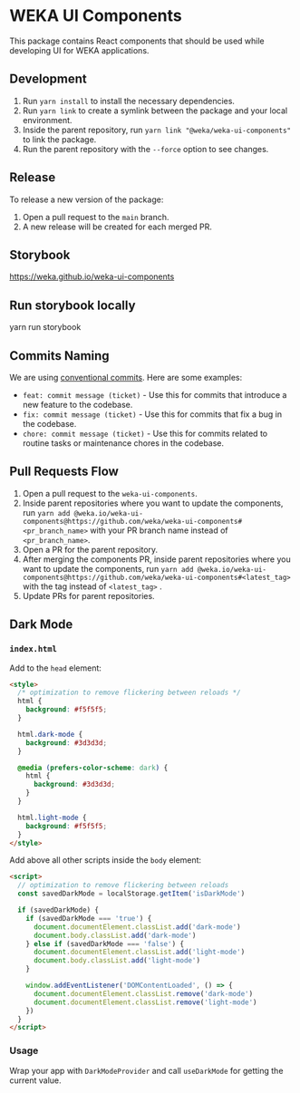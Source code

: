 # WEKA UI Components

This package contains React components that should be used while developing UI for WEKA applications.

## Development

1. Run `yarn install` to install the necessary dependencies.
2. Run `yarn link` to create a symlink between the package and your local environment.
3. Inside the parent repository, run `yarn link "@weka/weka-ui-components"` to link the package.
4. Run the parent repository with the `--force` option to see changes.

## Release

To release a new version of the package:

1. Open a pull request to the `main` branch.
2. A new release will be created for each merged PR.

## Storybook

https://weka.github.io/weka-ui-components

## Run storybook locally

yarn run storybook

## Commits Naming

We are using [conventional commits](https://www.conventionalcommits.org/en/v1.0.0/). Here are some examples:

- `feat: commit message (ticket)` - Use this for commits that introduce a new feature to the codebase.
- `fix: commit message (ticket)` - Use this for commits that fix a bug in the codebase.
- `chore: commit message (ticket)` - Use this for commits related to routine tasks or maintenance chores in the codebase.

## Pull Requests Flow

1. Open a pull request to the `weka-ui-components`.
2. Inside parent repositories where you want to update the components, run `yarn add @weka.io/weka-ui-components@https://github.com/weka/weka-ui-components#<pr_branch_name>` with your PR branch name instead of `<pr_branch_name>`.
3. Open a PR for the parent repository.
4. After merging the components PR, inside parent repositories where you want to update the components, run `yarn add @weka.io/weka-ui-components@https://github.com/weka/weka-ui-components#<latest_tag>` with the tag instead of `<latest_tag>` .
5. Update PRs for parent repositories.

## Dark Mode

### `index.html`

Add to the `head` element:

```html
<style>
  /* optimization to remove flickering between reloads */
  html {
    background: #f5f5f5;
  }

  html.dark-mode {
    background: #3d3d3d;
  }

  @media (prefers-color-scheme: dark) {
    html {
      background: #3d3d3d;
    }
  }

  html.light-mode {
    background: #f5f5f5;
  }
</style>
```

Add above all other scripts inside the `body` element:

```html
<script>
  // optimization to remove flickering between reloads
  const savedDarkMode = localStorage.getItem('isDarkMode')

  if (savedDarkMode) {
    if (savedDarkMode === 'true') {
      document.documentElement.classList.add('dark-mode')
      document.body.classList.add('dark-mode')
    } else if (savedDarkMode === 'false') {
      document.documentElement.classList.add('light-mode')
      document.body.classList.add('light-mode')
    }

    window.addEventListener('DOMContentLoaded', () => {
      document.documentElement.classList.remove('dark-mode')
      document.documentElement.classList.remove('light-mode')
    })
  }
</script>
```

### Usage

Wrap your app with `DarkModeProvider` and call `useDarkMode` for getting the current value.
